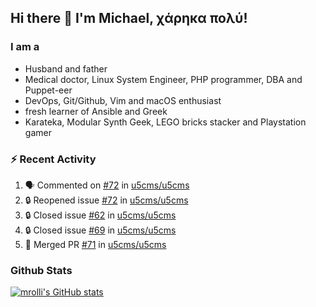 ## Hi there 👋 I'm Michael, χάρηκα πολύ!

<!--
**mrolli/mrolli** is a ✨ _special_ ✨ repository because its `README.md` (this file) appears on your GitHub profile.

Here are some ideas to get you started:

- 🔭 I’m currently working on ...
- 🌱 I’m currently learning ...
- 👯 I’m looking to collaborate on ...
- 🤔 I’m looking for help with ...
- 💬 Ask me about ...
- 📫 How to reach me: ...
- 😄 Pronouns: ...
- ⚡ Fun fact: ...
-->

### I am a
- Husband and father
- Medical doctor, Linux System Engineer, PHP programmer, DBA and Puppet-eer
- DevOps, Git/Github, Vim and macOS enthusiast
- fresh learner of Ansible and Greek
- Karateka, Modular Synth Geek, LEGO bricks stacker and Playstation gamer 

### :zap: Recent Activity

<!--START_SECTION:activity-->
1. 🗣 Commented on [#72](https://github.com/u5cms/u5cms/issues/72) in [u5cms/u5cms](https://github.com/u5cms/u5cms)
2. 🔒 Reopened issue [#72](https://github.com/u5cms/u5cms/issues/72) in [u5cms/u5cms](https://github.com/u5cms/u5cms)
3. 🔒 Closed issue [#62](https://github.com/u5cms/u5cms/issues/62) in [u5cms/u5cms](https://github.com/u5cms/u5cms)
4. 🔒 Closed issue [#69](https://github.com/u5cms/u5cms/issues/69) in [u5cms/u5cms](https://github.com/u5cms/u5cms)
5. 🎉 Merged PR [#71](https://github.com/u5cms/u5cms/pull/71) in [u5cms/u5cms](https://github.com/u5cms/u5cms)
<!--END_SECTION:activity-->

### Github Stats
[![mrolli's GitHub stats](https://github-readme-stats.vercel.app/api?username=mrolli&count_private=true&show_icons=true&theme=transparent)](https://github.com/anuraghazra/github-readme-stats)  
<!-- [![mrolli's Top Langs](https://github-readme-stats.vercel.app/api/top-langs/?username=mrolli&count_private=true&theme=onedark&hide=c%2B%2B,c,html,cmake,makefile&layout=compact)](https://github.com/anuraghazra/github-readme-stats) -->
